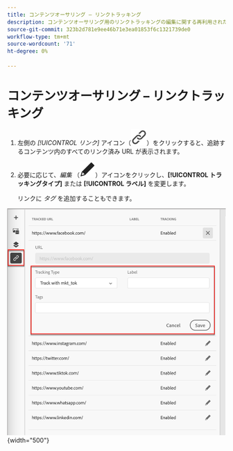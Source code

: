 ```yaml
---
title: コンテンツオーサリング – リンクトラッキング
description: コンテンツオーサリング用のリンクトラッキングの編集に関する再利用された節
source-git-commit: 323b2d781e9ee46b71e3ea01853f6c1321739de0
workflow-type: tm+mt
source-wordcount: '71'
ht-degree: 0%

---
```


# コンテンツオーサリング – リンクトラッキング

1. 左側の _[!UICONTROL リンク]_ アイコン（![ リンクを表示アイコン ](../assets/do-not-localize/icon-links.svg)）をクリックすると、追跡するコンテンツ内のすべてのリンク済み URL が表示されます。

1. 必要に応じて、_編集_ （![ 編集アイコン ](../user/assets/do-not-localize/icon-edit.svg)）アイコンをクリックし、**[!UICONTROL トラッキングタイプ]** または **[!UICONTROL ラベル]** を変更します。

   リンクに _タグ_ を追加することもできます。

![ リンクトラッキングにアクセスするには、編集アイコンをクリック ](../assets/content-design-shared/visual-designer-links.png){width="500"}
